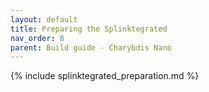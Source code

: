 ```yaml
---
layout: default
title: Preparing the Splinktegrated
nav_order: 8
parent: Build guide - Charybdis Nano
---
```



{% include splinktegrated_preparation.md %}